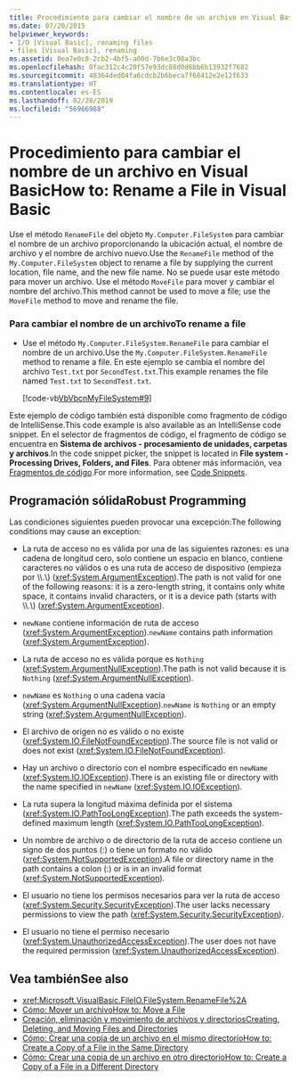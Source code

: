 ```yaml
---
title: Procedimiento para cambiar el nombre de un archivo en Visual Basic
ms.date: 07/20/2015
helpviewer_keywords:
- I/O [Visual Basic], renaming files
- files [Visual Basic], renaming
ms.assetid: 0ea7e0c8-2cb2-4bf5-a00d-7b6e3c08a3bc
ms.openlocfilehash: 0fac312c4c20f57e93dc88d0d6bb6b13932f7682
ms.sourcegitcommit: 40364ded04fa6cdcb2b6beca7f68412e2e12f633
ms.translationtype: HT
ms.contentlocale: es-ES
ms.lasthandoff: 02/28/2019
ms.locfileid: "56966988"
---
```

# <a name="how-to-rename-a-file-in-visual-basic"></a><span data-ttu-id="28c1d-102">Procedimiento para cambiar el nombre de un archivo en Visual Basic</span><span class="sxs-lookup"><span data-stu-id="28c1d-102">How to: Rename a File in Visual Basic</span></span>
<span data-ttu-id="28c1d-103">Use el método `RenameFile` del objeto `My.Computer.FileSystem` para cambiar el nombre de un archivo proporcionando la ubicación actual, el nombre de archivo y el nombre de archivo nuevo.</span><span class="sxs-lookup"><span data-stu-id="28c1d-103">Use the `RenameFile` method of the `My.Computer.FileSystem` object to rename a file by supplying the current location, file name, and the new file name.</span></span> <span data-ttu-id="28c1d-104">No se puede usar este método para mover un archivo. Use el método `MoveFile` para mover y cambiar el nombre del archivo.</span><span class="sxs-lookup"><span data-stu-id="28c1d-104">This method cannot be used to move a file; use the `MoveFile` method to move and rename the file.</span></span>  
  
### <a name="to-rename-a-file"></a><span data-ttu-id="28c1d-105">Para cambiar el nombre de un archivo</span><span class="sxs-lookup"><span data-stu-id="28c1d-105">To rename a file</span></span>  
  
-   <span data-ttu-id="28c1d-106">Use el método `My.Computer.FileSystem.RenameFile` para cambiar el nombre de un archivo.</span><span class="sxs-lookup"><span data-stu-id="28c1d-106">Use the `My.Computer.FileSystem.RenameFile` method to rename a file.</span></span> <span data-ttu-id="28c1d-107">En este ejemplo se cambia el nombre del archivo `Test.txt` por `SecondTest.txt`.</span><span class="sxs-lookup"><span data-stu-id="28c1d-107">This example renames the file named `Test.txt` to `SecondTest.txt`.</span></span>  
  
     [!code-vb[VbVbcnMyFileSystem#9](~/samples/snippets/visualbasic/VS_Snippets_VBCSharp/VbVbcnMyFileSystem/VB/Class1.vb#9)]  
  
 <span data-ttu-id="28c1d-108">Este ejemplo de código también está disponible como fragmento de código de IntelliSense.</span><span class="sxs-lookup"><span data-stu-id="28c1d-108">This code example is also available as an IntelliSense code snippet.</span></span> <span data-ttu-id="28c1d-109">En el selector de fragmentos de código, el fragmento de código se encuentra en **Sistema de archivos - procesamiento de unidades, carpetas y archivos**.</span><span class="sxs-lookup"><span data-stu-id="28c1d-109">In the code snippet picker, the snippet is located in **File system - Processing Drives, Folders, and Files**.</span></span> <span data-ttu-id="28c1d-110">Para obtener más información, vea [Fragmentos de código](/visualstudio/ide/code-snippets).</span><span class="sxs-lookup"><span data-stu-id="28c1d-110">For more information, see [Code Snippets](/visualstudio/ide/code-snippets).</span></span>  
  
## <a name="robust-programming"></a><span data-ttu-id="28c1d-111">Programación sólida</span><span class="sxs-lookup"><span data-stu-id="28c1d-111">Robust Programming</span></span>  
 <span data-ttu-id="28c1d-112">Las condiciones siguientes pueden provocar una excepción:</span><span class="sxs-lookup"><span data-stu-id="28c1d-112">The following conditions may cause an exception:</span></span>  
  
-   <span data-ttu-id="28c1d-113">La ruta de acceso no es válida por una de las siguientes razones: es una cadena de longitud cero, solo contiene un espacio en blanco, contiene caracteres no válidos o es una ruta de acceso de dispositivo (empieza por \\\\.\\) (<xref:System.ArgumentException>).</span><span class="sxs-lookup"><span data-stu-id="28c1d-113">The path is not valid for one of the following reasons: it is a zero-length string, it contains only white space, it contains invalid characters, or it is a device path (starts with \\\\.\\) (<xref:System.ArgumentException>).</span></span>  
  
-   <span data-ttu-id="28c1d-114">`newName` contiene información de ruta de acceso (<xref:System.ArgumentException>).</span><span class="sxs-lookup"><span data-stu-id="28c1d-114">`newName` contains path information (<xref:System.ArgumentException>).</span></span>  
  
-   <span data-ttu-id="28c1d-115">La ruta de acceso no es válida porque es `Nothing` (<xref:System.ArgumentNullException>).</span><span class="sxs-lookup"><span data-stu-id="28c1d-115">The path is not valid because it is `Nothing` (<xref:System.ArgumentNullException>).</span></span>  
  
-   <span data-ttu-id="28c1d-116">`newName` es `Nothing` o una cadena vacía (<xref:System.ArgumentNullException>).</span><span class="sxs-lookup"><span data-stu-id="28c1d-116">`newName` is `Nothing` or an empty string (<xref:System.ArgumentNullException>).</span></span>  
  
-   <span data-ttu-id="28c1d-117">El archivo de origen no es válido o no existe (<xref:System.IO.FileNotFoundException>).</span><span class="sxs-lookup"><span data-stu-id="28c1d-117">The source file is not valid or does not exist (<xref:System.IO.FileNotFoundException>).</span></span>  
  
-   <span data-ttu-id="28c1d-118">Hay un archivo o directorio con el nombre especificado en `newName` (<xref:System.IO.IOException>).</span><span class="sxs-lookup"><span data-stu-id="28c1d-118">There is an existing file or directory with the name specified in `newName` (<xref:System.IO.IOException>).</span></span>  
  
-   <span data-ttu-id="28c1d-119">La ruta supera la longitud máxima definida por el sistema (<xref:System.IO.PathTooLongException>).</span><span class="sxs-lookup"><span data-stu-id="28c1d-119">The path exceeds the system-defined maximum length (<xref:System.IO.PathTooLongException>).</span></span>  
  
-   <span data-ttu-id="28c1d-120">Un nombre de archivo o de directorio de la ruta de acceso contiene un signo de dos puntos (:) o tiene un formato no válido (<xref:System.NotSupportedException>).</span><span class="sxs-lookup"><span data-stu-id="28c1d-120">A file or directory name in the path contains a colon (:) or is in an invalid format (<xref:System.NotSupportedException>).</span></span>  
  
-   <span data-ttu-id="28c1d-121">El usuario no tiene los permisos necesarios para ver la ruta de acceso (<xref:System.Security.SecurityException>).</span><span class="sxs-lookup"><span data-stu-id="28c1d-121">The user lacks necessary permissions to view the path (<xref:System.Security.SecurityException>).</span></span>  
  
-   <span data-ttu-id="28c1d-122">El usuario no tiene el permiso necesario (<xref:System.UnauthorizedAccessException>).</span><span class="sxs-lookup"><span data-stu-id="28c1d-122">The user does not have the required permission (<xref:System.UnauthorizedAccessException>).</span></span>  
  
## <a name="see-also"></a><span data-ttu-id="28c1d-123">Vea también</span><span class="sxs-lookup"><span data-stu-id="28c1d-123">See also</span></span>
- <xref:Microsoft.VisualBasic.FileIO.FileSystem.RenameFile%2A>
- [<span data-ttu-id="28c1d-124">Cómo: Mover un archivo</span><span class="sxs-lookup"><span data-stu-id="28c1d-124">How to: Move a File</span></span>](../../../../visual-basic/developing-apps/programming/drives-directories-files/how-to-move-a-file.md)
- [<span data-ttu-id="28c1d-125">Creación, eliminación y movimiento de archivos y directorios</span><span class="sxs-lookup"><span data-stu-id="28c1d-125">Creating, Deleting, and Moving Files and Directories</span></span>](../../../../visual-basic/developing-apps/programming/drives-directories-files/creating-deleting-and-moving-files-and-directories.md)
- [<span data-ttu-id="28c1d-126">Cómo: Crear una copia de un archivo en el mismo directorio</span><span class="sxs-lookup"><span data-stu-id="28c1d-126">How to: Create a Copy of a File in the Same Directory</span></span>](../../../../visual-basic/developing-apps/programming/drives-directories-files/how-to-create-a-copy-of-a-file-in-the-same-directory.md)
- [<span data-ttu-id="28c1d-127">Cómo: Crear una copia de un archivo en otro directorio</span><span class="sxs-lookup"><span data-stu-id="28c1d-127">How to: Create a Copy of a File in a Different Directory</span></span>](../../../../visual-basic/developing-apps/programming/drives-directories-files/how-to-create-a-copy-of-a-file-in-a-different-directory.md)
